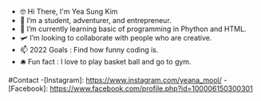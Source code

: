 - 🤓 Hi There, I'm Yea Sung Kim 
- 🌟 I’m a student, adventurer, and entrepreneur. 
- 🐌 I’m currently learning basic of programming in Phython and HTML. 
- 🛩️ I’m looking to collaborate with people who are creative. 
- 📫 2022 Goals : Find how funny coding is. 
- 🛎️ Fun fact : I love to play basket ball and go to gym. 


#Contact
-[Instagram]: https://www.instagram.com/yeana_mool/
-[Facebook]: https://www.facebook.com/profile.php?id=100006150300301

<!---
yeasung240/yeasung240 is a ✨ special ✨ repository because its `README.md` (this file) appears on your GitHub profile.
You can click the Preview link to take a look at your changes.
--->
